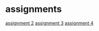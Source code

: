 # assignments

[assignment 2](https://github.com/MaudRutten/assignments/blob/master/assignment2%20Maud%20Rutten.ipynb)
[assignment 3](https://github.com/MaudRutten/assignments/blob/master/assignment3%20Maud%20Rutten.ipynb)
[assignment 4](http://localhost:8888/notebooks/Downloads/assignment4.ipynb#)
